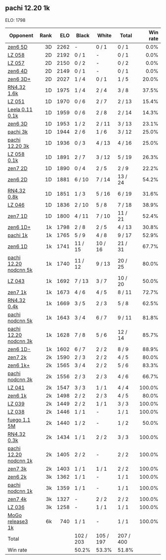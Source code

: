 ## pachi 12.20 1k ##

ELO: 1798

Opponent | Rank | ELO | Black | White | Total | Win rate
---------|-----:|----:|-------|-------|-------|-------:
[zen6 5D](zen6%205D.md) | 3D | 2262 | - | 0 / 1 | 0 / 1 | 0.0%
[LZ 058](LZ%20058.md) | 2D | 2192 | 0 / 1 | - | 0 / 1 | 0.0%
[LZ 057](LZ%20057.md) | 2D | 2150 | 0 / 2 | - | 0 / 2 | 0.0%
[zen6 4D](zen6%204D.md) | 2D | 2149 | 0 / 1 | - | 0 / 1 | 0.0%
[zen6 3D+](zen6%203D+.md) | 2D | 2027 | 1 / 4 | 0 / 1 | 1 / 5 | 20.0%
[RN4.32 1.6k](RN4.32%201.6k.md) | 1D | 1975 | 1 / 4 | 2 / 4 | 3 / 8 | 37.5%
[LZ 051](LZ%20051.md) | 1D | 1970 | 0 / 6 | 2 / 7 | 2 / 13 | 15.4%
[Leela 0.11 0.1k](Leela%200.11%200.1k.md) | 1D | 1959 | 0 / 6 | 2 / 8 | 2 / 14 | 14.3%
[zen6 3D](zen6%203D.md) | 1D | 1953 | 1 / 2 | 2 / 11 | 3 / 13 | 23.1%
[pachi 3k](pachi%203k.md) | 1D | 1944 | 2 / 6 | 1 / 6 | 3 / 12 | 25.0%
[pachi 12.20 3k](pachi%2012.20%203k.md) | 1D | 1936 | 0 / 3 | 4 / 13 | 4 / 16 | 25.0%
[LZ 058 0.1k](LZ%20058%200.1k.md) | 1D | 1891 | 2 / 7 | 3 / 12 | 5 / 19 | 26.3%
[zen7 2D](zen7%202D.md) | 1D | 1890 | 0 / 4 | 2 / 5 | 2 / 9 | 22.2%
[zen6 2D](zen6%202D.md) | 1D | 1881 | 6 / 10 | 7 / 14 | 13 / 24 | 54.2%
[RN4.32 0.8k](RN4.32%200.8k.md) | 1D | 1851 | 1 / 3 | 5 / 16 | 6 / 19 | 31.6%
[LZ 046](LZ%20046.md) | 1D | 1836 | 2 / 10 | 5 / 8 | 7 / 18 | 38.9%
[zen7 1D](zen7%201D.md) | 1D | 1800 | 4 / 11 | 7 / 10 | 11 / 21 | 52.4%
[zen6 1D+](zen6%201D+.md) | 1k | 1798 | 2 / 8 | 2 / 5 | 4 / 13 | 30.8%
[pachi 1k](pachi%201k.md) | 1k | 1765 | 5 / 9 | 4 / 8 | 9 / 17 | 52.9%
[zen6 1D](zen6%201D.md) | 1k | 1741 | 11 / 15 | 10 / 16 | 21 / 31 | 67.7%
[pachi 12.20 nodcnn 5k](pachi%2012.20%20nodcnn%205k.md) | 1k | 1740 | 11 / 12 | 9 / 13 | 20 / 25 | 80.0%
[LZ 043](LZ%20043.md) | 1k | 1692 | 7 / 13 | 3 / 7 | 10 / 20 | 50.0%
[zen7 1k](zen7%201k.md) | 1k | 1673 | 4 / 6 | 4 / 5 | 8 / 11 | 72.7%
[RN4.32 0.4k](RN4.32%200.4k.md) | 1k | 1669 | 3 / 5 | 2 / 3 | 5 / 8 | 62.5%
[pachi nodcnn 5k](pachi%20nodcnn%205k.md) | 1k | 1643 | 3 / 4 | 6 / 7 | 9 / 11 | 81.8%
[pachi 12.20 nodcnn 3k](pachi%2012.20%20nodcnn%203k.md) | 1k | 1628 | 7 / 8 | 5 / 6 | 12 / 14 | 85.7%
[zen6 1D-](zen6%201D-.md) | 1k | 1602 | 6 / 7 | 2 / 2 | 8 / 9 | 88.9%
[zen7 2k](zen7%202k.md) | 2k | 1590 | 2 / 3 | 2 / 2 | 4 / 5 | 80.0%
[zen6 1k+](zen6%201k+.md) | 2k | 1565 | 3 / 4 | 2 / 2 | 5 / 6 | 83.3%
[pachi nodcnn 3k](pachi%20nodcnn%203k.md) | 2k | 1556 | 2 / 3 | 2 / 3 | 4 / 6 | 66.7%
[LZ 041](LZ%20041.md) | 2k | 1547 | 3 / 3 | 1 / 1 | 4 / 4 | 100.0%
[zen6 1k](zen6%201k.md) | 2k | 1498 | 2 / 2 | 2 / 3 | 4 / 5 | 80.0%
[LZ 039](LZ%20039.md) | 2k | 1449 | 2 / 2 | 1 / 1 | 3 / 3 | 100.0%
[LZ 038](LZ%20038.md) | 2k | 1446 | 1 / 1 | - | 1 / 1 | 100.0%
[fuego 1.1 5M](fuego%201.1%205M.md) | 2k | 1440 | 1 / 2 | - | 1 / 2 | 50.0%
[RN4.32 0.3k](RN4.32%200.3k.md) | 2k | 1434 | 1 / 1 | 2 / 2 | 3 / 3 | 100.0%
[pachi 12.20 nodcnn 1k](pachi%2012.20%20nodcnn%201k.md) | 2k | 1405 | 2 / 2 | - | 2 / 2 | 100.0%
[zen7 3k](zen7%203k.md) | 2k | 1403 | 1 / 1 | 1 / 1 | 2 / 2 | 100.0%
[zen6 2k](zen6%202k.md) | 3k | 1362 | 1 / 1 | - | 1 / 1 | 100.0%
[pachi nodcnn 1k](pachi%20nodcnn%201k.md) | 3k | 1359 | 1 / 1 | - | 1 / 1 | 100.0%
[zen7 4k](zen7%204k.md) | 3k | 1327 | - | 2 / 2 | 2 / 2 | 100.0%
[LZ 036](LZ%20036.md) | 3k | 1258 | - | 1 / 1 | 1 / 1 | 100.0%
[MoGo release3 1k](MoGo%20release3%201k.md) | 6k | 740 | 1 / 1 | - | 1 / 1 | 100.0%
Total | | | 102 / 203 | 105 / 197 | 207 / 400 | 
Win rate| | | 50.2% | 53.3% | 51.8% | 
